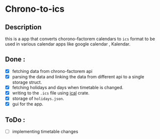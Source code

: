 # Chrono-to-ics

## Description 

this is a app that converts chorono-factorem calendars to `ics` format to be used in various calendar apps like google calendar , Kalendar.

## Done : 
- [x] fetching data from chrono-factorem api 
- [x] parsing the data and linking the data from different api to a single storage struct.
- [x] fetching holidays and days when timetable is changed. 
- [x] writing to the `.ics` file using [ical](https://crates.io/crates/ical) crate. 
- [x] storage of `holidays.json`. 
- [x] gui for the app.
## ToDo : 
- [ ] implementing timetable changes
